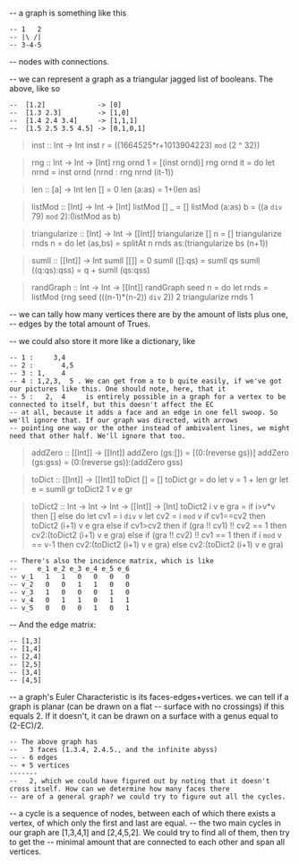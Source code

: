 -- a graph is something like this

    -- 1   2
    -- |\ /|
    -- 3-4-5

-- nodes with connections. 

-- we can represent a graph as a triangular jagged list of booleans. The above, like so

    
    --  [1.2]             -> [0]
    --  [1.3 2.3]         -> [1,0]
    --  [1.4 2.4 3.4]     -> [1,1,1]
    --  [1.5 2.5 3.5 4.5] -> [0,1,0,1]

> inst :: Int -> Int
> inst r = ((1664525*r+1013904223) `mod` (2 ^ 32)) 

> rng :: Int -> Int -> [Int]
> rng ornd 1  = [(inst ornd)]
> rng ornd it = do 
>   let nrnd = inst ornd 
>   (nrnd : rng nrnd (it-1))

> len :: [a] -> Int
> len []     = 0
> len (a:as) = 1+(len as)

> listMod :: [Int] -> Int -> [Int]
> listMod [] _ = []
> listMod (a:as) b = ((a `div` 79) `mod` 2):(listMod as b)

> triangularize :: [Int] -> Int -> [[Int]]
> triangularize []   n = [] 
> triangularize rnds n = do 
>   let (as,bs) = splitAt n rnds
>   as:(triangularize bs (n+1))

> sumll :: [[Int]] -> Int
> sumll [[]]         = 0
> sumll ([]:qs)      = sumll qs
> sumll ((q:qs):qss) = q + sumll (qs:qss)

> randGraph :: Int -> Int -> [[Int]]
> randGraph seed n =  do
>   let rnds = listMod (rng seed (((n-1)*(n-2)) `div` 2)) 2
>   triangularize rnds 1

-- we can tally how many vertices there are by the amount of lists plus one,
-- edges by the total amount of Trues.

-- we could also store it more like a dictionary, like

    -- 1 :     3,4
    -- 2 :       4,5
    -- 3 : 1,    4
    -- 4 : 1,2,3,  5 . We can get from a to b quite easily, if we've got our pictures like this. One should note, here, that it
    -- 5 :   2,  4     is entirely possible in a graph for a vertex to be connected to itself, but this doesn't affect the EC 
    -- at all, because it adds a face and an edge in one fell swoop. So we'll ignore that. If our graph was directed, with arrows 
    -- pointing one way or the other instead of ambivalent lines, we might need that other half. We'll ignore that too.

> addZero :: [[Int]] -> [[Int]]
> addZero (gs:[])  = [(0:(reverse gs))]
> addZero (gs:gss) = (0:(reverse gs)):(addZero gss)


> toDict :: [[Int]] -> [[Int]]
> toDict [] = []
> toDict gr = do 
>   let v = 1 + len gr
>   let e = sumll gr
>   toDict2 1 v e gr

> toDict2 :: Int -> Int -> Int -> [[Int]] -> [Int]
> toDict2 i v e gra = if i>v*v then [] else do
>   let cv1 = i `div` v
>   let cv2 = i `mod` v
>   if cv1==cv2 then toDict2 (i+1) v e gra
>   else if cv1>cv2 then if (gra !! cv1) !! cv2 == 1 then cv2:(toDict2 (i+1) v e gra)
>                   else if (gra !! cv2) !! cv1 == 1 then if i `mod` v == v-1 then cv2:(toDict2 (i+1) v e gra)  else cv2:(toDict2 (i+1) v e gra) 

    -- There's also the incidence matrix, which is like
    --     e_1 e_2 e_3 e_4 e_5 e_6 
    -- v_1   1   1   0   0   0   0
    -- v_2   0   0   1   1   0   0
    -- v_3   1   0   0   0   1   0
    -- v_4   0   1   1   0   1   1
    -- v_5   0   0   0   1   0   1

-- And the edge matrix: 

    -- [1,3] 
    -- [1,4] 
    -- [2,4] 
    -- [2,5] 
    -- [3,4] 
    -- [4,5] 


-- a graph's Euler Characteristic is its faces-edges+vertices. we can tell if a graph is planar (can be drawn on a flat 
-- surface with no crossings) if this equals 2. If it doesn't, it can be drawn on a surface with a genus equal to (2-EC)/2.

    -- The above graph has 
    --   3 faces (1.3.4, 2.4.5., and the infinite abyss)
    -- - 6 edges 
    -- + 5 vertices
    -------
    --   2, which we could have figured out by noting that it doesn't cross itself. How can we determine how many faces there 
    -- are of a general graph? we could try to figure out all the cycles. 

-- a cycle is a sequence of nodes, between each of which there exists a vertex, of which only the first and last are equal.
-- the two main cycles in our graph are [1,3,4,1] and [2,4,5,2]. We could try to find all of them, then try to get the 
-- minimal amount that are connected to each other and span all vertices.
